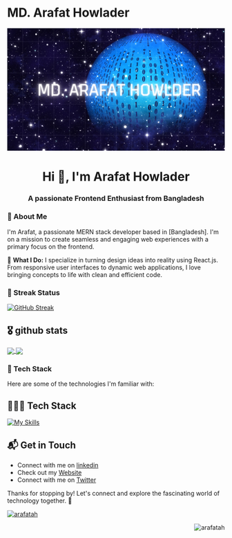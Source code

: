 # MD. Arafat Howlader

![My Banner](https://raw.githubusercontent.com/arafatah/arafatah/main/Blue%20Textured%20Space%20Landscape%20Hello%20World%20Desktop%20Wallpaper.png)

<h1 align="center">Hi 👋, I'm Arafat Howlader</h1>
<h3 align="center">A passionate Frontend Enthusiast from Bangladesh</h3>

### 🚀 About Me

I'm Arafat, a passionate MERN stack developer based in [Bangladesh]. I'm on a mission to create seamless and engaging web experiences with a primary focus on the frontend.

🚀 **What I Do:**
I specialize in turning design ideas into reality using React.js. From responsive user interfaces to dynamic web applications, I love bringing concepts to life with clean and efficient code.


### 🌟 Streak Status

[![GitHub Streak](https://github-readme-streak-stats.herokuapp.com?user=arafatah&theme=github-dark-blue&border_radius=10&date_format=M%20j%5B%2C%20Y%5D&mode=weekly&card_width=650)](https://git.io/streak-stats)


## 🎖 github stats
<a href="https://github.com/arafatah">
  <img height=200 align="center" src="https://github-readme-stats.vercel.app/api?username=arafatah&theme=vue-dark&show_icons=true&rank_icon=percentile&hide_border=true&count_private=true" />
</a>
<a href="https://github.com/arafatah">
  <img height=200 align="center" src="https://github-readme-stats.vercel.app/api/top-langs?username=arafatah&theme=vue-dark&layout=compact&langs_count=8&card_width=320&hide_border=true&count_private=true" />
</a>

### 🔧 Tech Stack

Here are some of the technologies I'm familiar with:

## 👨🏼‍💻 Tech Stack
[![My Skills](https://skillicons.dev/icons?i=html,css,sass,svg,ts,js,bootstrap,tailwind,firebase,mongodb,mysql,express,nodejs,react,nextjs,redux,GSAP,netlify,git,github,githubactions,gitlab,codepen,linux,yarn,npm,pnpm,gradle,gulp,vite,webpack,postman,regex,vercel,visualstudio,vscode,ai,ps,figma,xd&perline=10)](https://www.linkedin.com/in/md-arafat-howlader/)




## 📬 Get in Touch

- Connect with me on [linkedin](https://www.linkedin.com/in/md-arafat-howlader/)
- Check out my [Website](https://arafat-howlader-portfolio.netlify.app/)
- Connect with me on [Twitter](https://twitter.com/arafathowlader3)

Thanks for stopping by! Let's connect and explore the fascinating world of technology together. 🚀


<p align="left"> <a href="https://twitter.com/arafathowlader3" target="blank"><img src="https://img.shields.io/twitter/follow/arafathowlader3?logo=twitter&style=for-the-badge" alt="arafatah" /></a> </p>
<p align="right"> <img src="https://komarev.com/ghpvc/?username=arafatah&label=Profile%20views&color=0e75b6&style=flat" alt="arafatah" /> </p>


